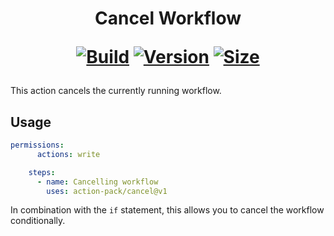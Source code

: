 <h1 align="center">Cancel Workflow<br />
<div align="center">
  
  [![Build](https://github.com/action-pack/cancel/workflows/Build/badge.svg)](https://github.com/action-pack/cancel/)
  [![Version](https://img.shields.io/github/v/tag/action-pack/cancel?label=version&sort=semver&color=066da5)](https://github.com/marketplace/actions/cancel-workflow)
  [![Size](https://img.shields.io/github/languages/code-size/action-pack/cancel?label=size&color=066da5)](https://github.com/action-pack/cancel/)
  
</div></h1>

This action cancels the currently running workflow.

## Usage

```yaml
permissions:
      actions: write

    steps:
      - name: Cancelling workflow
        uses: action-pack/cancel@v1
```

In combination with the ```if``` statement, this allows you to cancel the workflow conditionally.
